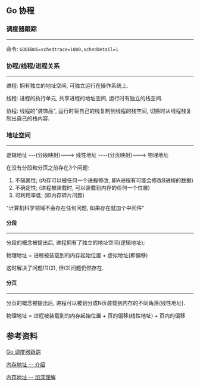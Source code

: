 ## Go 协程

### 调度器跟踪
---

命令: `GODEBUG=schedtrace=1000,scheddetail=1`

### 协程/线程/进程关系
---

进程: 拥有独立的地址空间, 可独立运行在操作系统上.

线程: 进程的执行单元, 共享进程的地址空间, 运行时有独立的栈空间.

协程: 线程的"装饰品", 运行时将自己的栈复制到线程的栈空间, 切换时从线程栈复制出自己的栈内容.

### 地址空间
---

逻辑地址 ---(分段映射)---> 线性地址 ----(分页映射)---> 物理地址

在没有分段和分页之前存在3个问题:
1. 不隔离性; (内存可以被任何一个进程修改, 即A进程有可能会修改B进程的数据)
2. 不确定性; (进程被装载时, 可以装载到内存的任何一个位置)
3. 可利用率低; (即内存碎片问题)

"计算机科学领域不会存在任何问题, 如果存在就加个中间件"

#### 分段
---

分段的概念被提出后, 进程拥有了独立的地址空间(逻辑地址);

物理地址 = 进程被装载到的内存起始位置 + 虚拟地址(即偏移)

这时解决了问题(1)(2), 但(3)问题仍然存在.

#### 分页
---

分页的概念被提出后, 进程可以被划分成N页装载到内存的不同角落(线性地址).

物理地址 = 进程被装载到的内存起始位置 + 页的偏移(线性地址) + 页内的偏移

## 参考资料

[Go 调度器跟踪](https://colobu.com/2016/04/19/Scheduler-Tracing-In-Go/)

[内存地址 -- 介绍](https://www.zhihu.com/question/29918252)

[内存地址 -- 加深理解](https://blog.csdn.net/macrossdzh/article/details/5954763)